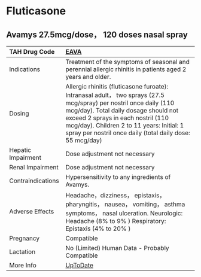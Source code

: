 # Fluticasone

## Avamys 27.5mcg/dose， 120 doses nasal spray

| TAH Drug Code      | [EAVA](https://www.tahsda.org.tw/drugs/hissearch.php?drug_code=EAVA)                                                                                                                                                                                                                                      |
|:-------------------|:----------------------------------------------------------------------------------------------------------------------------------------------------------------------------------------------------------------------------------------------------------------------------------------------------------|
| Indications        | Treatment of the symptoms of seasonal and perennial allergic rhinitis in patients aged 2 years and older.                                                                                                                                                                                                 |
| Dosing             | Allergic rhinitis (fluticasone furoate): Intranasal adult， two sprays (27.5 mcg/spray) per nostril once daily (110 mcg/day). Total daily dosage should not exceed 2 sprays in each nostril (110 mcg/day). Children 2 to 11 years: Initial: 1 spray per nostril once daily (total daily dose: 55 mcg/day) |
| Hepatic Impairment | Dose adjustment not necessary                                                                                                                                                                                                                                                                             |
| Renal Impairment   | Dose adjustment not necessary                                                                                                                                                                                                                                                                             |
| Contraindications  | Hypersensitivity to any ingredients of Avamys.                                                                                                                                                                                                                                                            |
| Adverse Effects    | Headache，dizziness， epistaxis， pharyngitis， nausea， vomiting， asthma symptoms， nasal ulceration. Neurologic: Headache (8% to 9% ) Respiratory: Epistaxis (4% to 20% )                                                                                                                              |
| Pregnancy          | Compatible                                                                                                                                                                                                                                                                                                |
| Lactation          | No (Limited) Human Data - Probably Compatible                                                                                                                                                                                                                                                             |
| More Info          | [UpToDate](https://www.uptodate.com/contents/fluticasone-drug-information)                                                                                                                                                                                                                                |

